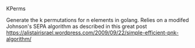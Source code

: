KPerms

Generate the k permutations for n elements in golang. Relies on a modifed Johnson's SEPA algorithm as described in this great post https://alistairisrael.wordpress.com/2009/09/22/simple-efficient-pnk-algorithm/

